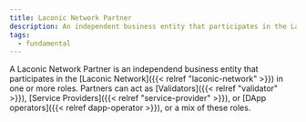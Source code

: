 ```yaml
---
title: Laconic Network Partner
description: An independent business entity that participates in the Laconic Network.
tags:
  - fundamental
---
```


A Laconic Network Partner is an independend business entity that participates in the [Laconic Network]({{< relref "laconic-network" >}}) in one or more roles. Partners can act as [Validators]({{< relref "validator" >}}), [Service Providers]({{< relref "service-provider" >}}), or [DApp operators]({{< relref dapp-operator >}}), or a mix of these roles.



